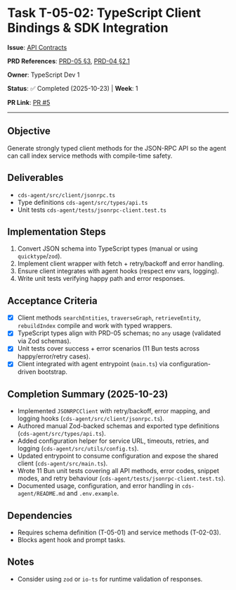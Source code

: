 # Task T-05-02: TypeScript Client Bindings & SDK Integration

**Issue**: [API Contracts](../../issues/04-0.1.0-mvp/05-api-contracts.md)

**PRD References**: [PRD-05 §3](../../prd/0.1.0-MVP-PRDs-v0/05-api-specifications.md), [PRD-04 §2.1](../../prd/0.1.0-MVP-PRDs-v0/04-cds-agent-integration.md)

**Owner**: TypeScript Dev 1

**Status**: ✅ Completed (2025-10-23) | **Week**: 1

**PR Link**: [PR #5](https://github.com/lwyBZss8924d/CDSAgent/pull/5)

---

## Objective

Generate strongly typed client methods for the JSON-RPC API so the agent can call index service methods with compile-time safety.

## Deliverables

- `cds-agent/src/client/jsonrpc.ts`
- Type definitions `cds-agent/src/types/api.ts`
- Unit tests `cds-agent/tests/jsonrpc-client.test.ts`

## Implementation Steps

1. Convert JSON schema into TypeScript types (manual or using `quicktype`/`zod`).
2. Implement client wrapper with fetch + retry/backoff and error handling.
3. Ensure client integrates with agent hooks (respect env vars, logging).
4. Write unit tests verifying happy path and error responses.

## Acceptance Criteria

- [x] Client methods `searchEntities`, `traverseGraph`, `retrieveEntity`, `rebuildIndex` compile and work with typed wrappers.
- [x] TypeScript types align with PRD-05 schemas; no `any` usage (validated via Zod schemas).
- [x] Unit tests cover success + error scenarios (11 Bun tests across happy/error/retry cases).
- [x] Client integrated with agent entrypoint (`main.ts`) via configuration-driven bootstrap.

## Completion Summary (2025-10-23)

- Implemented `JSONRPCClient` with retry/backoff, error mapping, and logging hooks (`cds-agent/src/client/jsonrpc.ts`).
- Authored manual Zod-backed schemas and exported type definitions (`cds-agent/src/types/api.ts`).
- Added configuration helper for service URL, timeouts, retries, and logging (`cds-agent/src/utils/config.ts`).
- Updated entrypoint to consume configuration and expose the shared client (`cds-agent/src/main.ts`).
- Wrote 11 Bun unit tests covering all API methods, error codes, snippet modes, and retry behaviour (`cds-agent/tests/jsonrpc-client.test.ts`).
- Documented usage, configuration, and error handling in `cds-agent/README.md` and `.env.example`.

## Dependencies

- Requires schema definition (T-05-01) and service methods (T-02-03).
- Blocks agent hook and prompt tasks.

## Notes

- Consider using `zod` or `io-ts` for runtime validation of responses.
